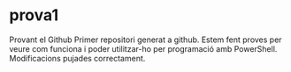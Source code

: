 # prova1
Provant el Github
Primer repositori generat a github. Estem fent proves per veure com funciona i poder utilitzar-ho per programació amb PowerShell.
Modificacions pujades correctament.
